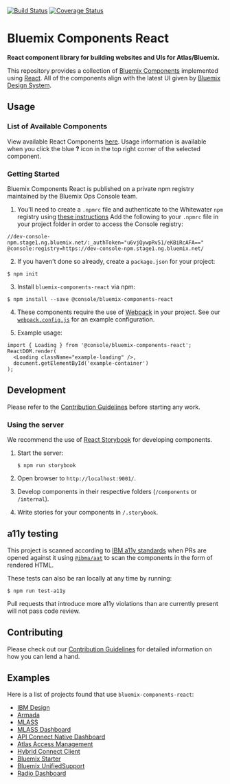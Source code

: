 [![Build Status](https://travis.ibm.com/Bluemix/bluemix-components-react.svg?token=rxygQXh19ShfmuUT1G3v&branch=master)](https://travis.ibm.com/Bluemix/bluemix-components-react)
[![Coverage Status](https://pages.github.ibm.com/Bluemix/bluemix-components-react/coverage/badge.svg)](https://pages.github.ibm.com/Bluemix/bluemix-components-react/coverage/lcov-report/index.html)

# Bluemix Components React

**React component library for building websites and UIs for Atlas/Bluemix.**

This repository provides a collection of [Bluemix Components](https://github.ibm.com/Bluemix/bluemix-components) implemented using [React](https://facebook.github.io/react/). All of the components align with the latest UI given by [Bluemix Design System](http://design-system.stage1.mybluemix.net/).

## Usage

### List of Available Components

View available React Components [here](https://pages.github.ibm.com/Bluemix/bluemix-components-react/storybook). Usage information is available when you click the blue **?** icon in the top right corner of the selected component.

### Getting Started

Bluemix Components React is published on a private npm registry maintained by the Bluemix Ops Console team.

1. You'll need to create a `.npmrc` file and authenticate to the Whitewater `npm` registry using [these instructions](https://github.ibm.com/Whitewater/npm-enterprise) Add the following to your `.npmrc` file in your project folder in order to access the Console registry:

  ```
  //dev-console-npm.stage1.ng.bluemix.net/:_authToken="u6vjQywpRv51/eKBiRcAFA=="
  @console:registry=https://dev-console-npm.stage1.ng.bluemix.net/
  ```

2. If you haven't done so already, create a `package.json` for your project:

  ```
  $ npm init
  ```

3. Install `bluemix-components-react` via npm:

  ```
  $ npm install --save @console/bluemix-components-react
  ```

4. These components require the use of [Webpack](http://webpack.github.io/docs/tutorials/getting-started/) in your project. See our [`webpack.config.js`](/.storybook/webpack.config.js) for an example configuration.

5. Example usage:

  ```
  import { Loading } from '@console/bluemix-components-react';
  ReactDOM.render(
    <Loading className="example-loading" />,
    document.getElementById('example-container')
  );
  ```

## Development

Please refer to the [Contribution Guidelines](CONTRIBUTING.md) before starting any work.

### Using the server

We recommend the use of [React Storybook](https://github.com/storybooks/react-storybook) for developing components.

1. Start the server:

	```
	$ npm run storybook
	```

2. Open browser to `http://localhost:9001/`.

3. Develop components in their respective folders (`/components` or `/internal`).

4. Write stories for your components in `/.storybook`.

## a11y testing

This project is scanned according to [IBM a11y standards](https://w3-connections.ibm.com/wikis/home?lang=en-us#!/wiki/Wa7b684534a33_4971_b961_4529f9ad4a2e/page/CI%20162%20compliance%20information) when PRs are opened against it using [`@ibma/aat`](https://github.ibm.com/IBMa/Tools-Auto-Node/blob/master/src/README.md) to scan the components in the form of rendered HTML.  

These tests can also be ran locally at any time by running:

  ```
  $ npm run test-a11y
  ```

Pull requests that introduce more a11y violations than are currently present will not pass code review.

## Contributing

Please check out our [Contribution Guidelines](CONTRIBUTING.md) for detailed information on how you can lend a hand.

## Examples

Here is a list of projects found that use `bluemix-components-react`:

- [IBM Design](https://github.ibm.com/Design/ibm-design-dependencies)
- [Armada](https://github.ibm.com/alchemy-containers/armada-ui)
- [MLASS](https://github.ibm.com/db2z-ml/mlaas)
- [MLASS Dashboard](https://github.ibm.com/NGP-TWC/mlaas-dashboard)
- [API Connect Native Dashboard](https://github.ibm.com/apimesh/native-dashboard)
- [Atlas Access Management](https://github.ibm.com/IAM/access-management)
- [Hybrid Connect Client](https://github.ibm.com/C2C-HybridConnect/HCClient)
- [Bluemix Starter](https://github.ibm.com/Bluemix/generator-bluemix-ui-app)
- [Bluemix UnifiedSupport](https://github.ibm.com/gordonj/Bluemix.UnifiedSupport)
- [Radio Dashboard](https://github.ibm.com/chrisdhanaraj/radio-dashboard)
